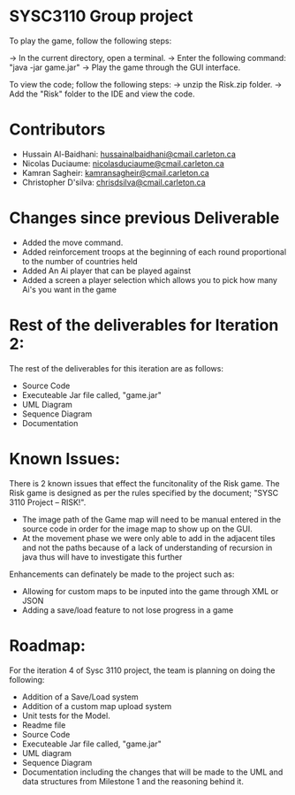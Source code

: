   
# SYSC3110 Group project


To play the game, follow the following steps: 

-> In the current directory, open a terminal. 
-> Enter the following command:
	"java -jar game.jar"
-> Play the game through the GUI interface.


To view the code; follow the following steps:
-> unzip the Risk.zip folder. 
-> Add the "Risk" folder to the IDE and view the code.


# Contributors

- Hussain Al-Baidhani: hussainalbaidhani@cmail.carleton.ca
- Nicolas Duciaume: nicolasduciaume@cmail.carleton.ca
- Kamran Sagheir: kamransagheir@cmail.carleton.ca
- Christopher D'silva: chrisdsilva@cmail.carleton.ca

# Changes since previous Deliverable

- Added the move command.
- Added reinforcement troops at the beginning of each round proportional to the number of countries held
- Added An Ai player that can be played against
- Added a screen a player selection which allows you to pick how many Ai's you want in the game


# Rest of the deliverables for Iteration 2:

The rest of the deliverables for this iteration are as follows:

- Source Code
- Executeable Jar file called, "game.jar"
- UML Diagram
- Sequence Diagram
- Documentation

# Known Issues: 

There is 2 known issues that effect the funcitonality of the Risk game. The Risk game is designed as per the rules specified by the document; "SYSC 3110 Project – RISK!".

- The image path of the Game map will need to be manual entered in the source code in order for the image map to show up on the GUI. 
- At the movement phase we were only able to add in the adjacent tiles and not the paths because of a lack of understanding of recursion in java thus will have to investigate this further

Enhancements can definately be made to the project such as:
- Allowing for custom maps to be inputed into the game through XML or JSON
- Adding a save/load feature to not lose progress in a game

# Roadmap:
For the iteration 4 of Sysc 3110 project, the team is planning on doing the following:
- Addition of a Save/Load system
- Addition of a custom map upload system
- Unit tests for the Model.
- Readme file 
- Source Code 
- Executeable Jar file called, "game.jar"
- UML diagram
- Sequence Diagram
- Documentation including the changes that will be made to the UML and data structures from Milestone 1 and the reasoning behind it.
